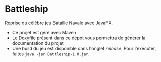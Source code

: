 # Battleship

Reprise du célèbre jeu Bataille Navale avec JavaFX.

- Ce projet est géré avec Maven
- Le Doxyfile présent dans ce dépot vous permettra de générer la documentation du projet
- Une build du jeu est disponible dans l'onglet *release*. 
Pour l'exécuter, faites `java -jar Battleship-1.0.jar`.

